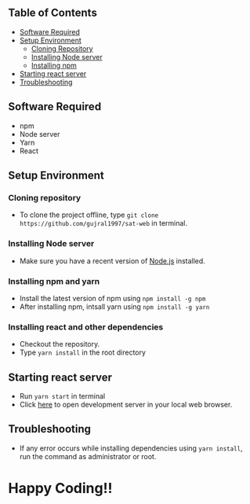 ## Table of Contents

* [Software Required](#markdown-header-software-required)
* [Setup Environment](#markdown-header-setup-environment)
    * [Cloning Repository](#markdown-header-cloning-repository)
    * [Installing Node server](#markdown-header-installing-node-server)
    * [Installing npm](#markdown-header-installing-npm-and-yarn)
* [Starting react server](#markdown-header-starting-react-server)
* [Troubleshooting](#markdown-header-troubleshooting)

## Software Required
* npm
* Node server
* Yarn
* React

## Setup Environment
### Cloning repository
* To clone the project offline, type `git clone https://github.com/gujral1997/sat-web` in terminal.

### Installing Node server
* Make sure you have a recent version of [Node.js](https://nodejs.org/en/) installed.

### Installing npm and yarn
* Install the latest version of npm using `npm install -g npm`
* After installing npm, intsall yarn using `npm install -g yarn`

### Installing react and other dependencies
* Checkout the repository.
* Type `yarn install` in the root directory

## Starting react server
* Run `yarn start` in terminal
* Click [here](http://localhost:3000) to open development server in your local web browser.

## Troubleshooting
* If any error occurs while installing dependencies using `yarn install`, run the command as administrator or root.

# Happy Coding!!
